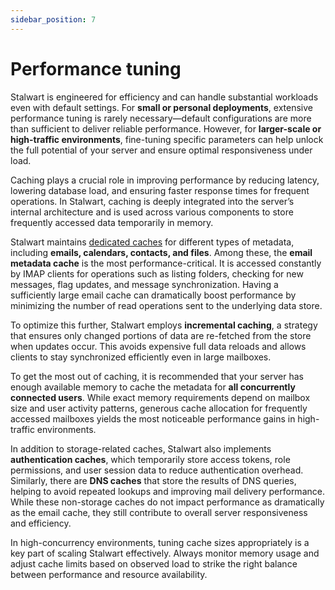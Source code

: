 ```yaml
---
sidebar_position: 7
---
```


# Performance tuning

Stalwart is engineered for efficiency and can handle substantial workloads even with default settings. For **small or personal deployments**, extensive performance tuning is rarely necessary—default configurations are more than sufficient to deliver reliable performance. However, for **larger-scale or high-traffic environments**, fine-tuning specific parameters can help unlock the full potential of your server and ensure optimal responsiveness under load.

Caching plays a crucial role in improving performance by reducing latency, lowering database load, and ensuring faster response times for frequent operations. In Stalwart, caching is deeply integrated into the server’s internal architecture and is used across various components to store frequently accessed data temporarily in memory.

Stalwart maintains [dedicated caches](/docs/server/cache) for different types of metadata, including **emails, calendars, contacts, and files**. Among these, the **email metadata cache** is the most performance-critical. It is accessed constantly by IMAP clients for operations such as listing folders, checking for new messages, flag updates, and message synchronization. Having a sufficiently large email cache can dramatically boost performance by minimizing the number of read operations sent to the underlying data store.

To optimize this further, Stalwart employs **incremental caching**, a strategy that ensures only changed portions of data are re-fetched from the store when updates occur. This avoids expensive full data reloads and allows clients to stay synchronized efficiently even in large mailboxes.

To get the most out of caching, it is recommended that your server has enough available memory to cache the metadata for **all concurrently connected users**. While exact memory requirements depend on mailbox size and user activity patterns, generous cache allocation for frequently accessed mailboxes yields the most noticeable performance gains in high-traffic environments.

In addition to storage-related caches, Stalwart also implements **authentication caches**, which temporarily store access tokens, role permissions, and user session data to reduce authentication overhead. Similarly, there are **DNS caches** that store the results of DNS queries, helping to avoid repeated lookups and improving mail delivery performance. While these non-storage caches do not impact performance as dramatically as the email cache, they still contribute to overall server responsiveness and efficiency.

In high-concurrency environments, tuning cache sizes appropriately is a key part of scaling Stalwart effectively. Always monitor memory usage and adjust cache limits based on observed load to strike the right balance between performance and resource availability.


